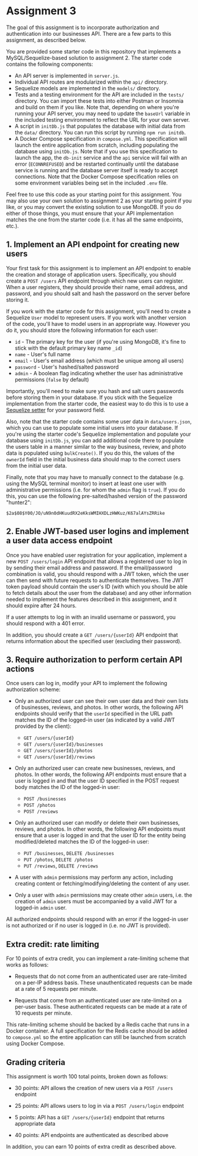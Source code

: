 # Assignment 3

The goal of this assignment is to incorporate authorization and authentication into our businesses API.  There are a few parts to this assignment, as described below.

You are provided some starter code in this repository that implements a MySQL/Sequelize-based solution to assignment 2.  The starter code contains the following components:
  * An API server is implemented in `server.js`.
  * Individual API routes are modularized within the `api/` directory.
  * Sequelize models are implemented in the `models/` directory.
  * Tests and a testing environment for the API are included in the `tests/` directory. You can import these tests into either Postman or Insomnia and build on them if you like. Note that, depending on where you're running your API server, you may need to update the `baseUrl` variable in the included testing environment to reflect the URL for your own server.
  * A script in `initDb.js` that populates the database with initial data from the `data/` directory.  You can run this script by running `npm run initdb`.
  * A Docker Compose specification in `compose.yml`.  This specification will launch the entire application from scratch, including populating the database using `initDb.js`.  Note that if you use this specification to launch the app, the `db-init` service and the `api` service will fail with an error (`ECONNREFUSED`) and be restarted continually until the database service is running and the database server itself is ready to accept connections.  Note that the Docker Compose specification relies on some environment variables being set in the included `.env` file.

Feel free to use this code as your starting point for this assignment.  You may also use your own solution to assignment 2 as your starting point if you like, or you may convert the existing solution to use MongoDB.  If you do either of those things, you must ensure that your API implementation matches the one from the starter code (i.e. it has all the same endpoints, etc.).

## 1. Implement an API endpoint for creating new users

Your first task for this assignment is to implement an API endpoint to enable the creation and storage of application users.  Specifically, you should create a `POST /users` API endpoint through which new users can register.  When a user registers, they should provide their name, email address, and password, and you should salt and hash the password on the server before storing it.

If you work with the starter code for this assignment, you'll need to create a Sequelize `User` model to represent users.  If you work with another version of the code, you'll have to model users in an appropriate way.  However you do it, you should store the following information for each user:
  * `id` - The primary key for the user (if you're using MongoDB, it's fine to stick with the default primary key name `_id`)
  * `name` - User's full name
  * `email` - User's email address (which must be unique among all users)
  * `password` - User's hashed/salted password
  * `admin` - A boolean flag indicating whether the user has administrative permissions (`false` by default)

Importantly, you'll need to make sure you hash and salt users passwords before storing them in your database.  If you stick with the Sequelize implementation from the starter code, the easiest way to do this is to use a [Sequelize setter](https://sequelize.org/docs/v6/core-concepts/getters-setters-virtuals/#setters) for your password field.

Also, note that the starter code contains some user data in `data/users.json`, which you can use to populate some initial users into your database.  If you're using the starter code's Sequelize implementation and populate your database using `initDb.js`, you can add additional code there to populate the users table in a manner similar to the way business, review, and photo data is populated using `bulkCreate()`.  If you do this, the values of the `ownerId` field in the initial business data should map to the correct users from the initial user data.

Finally, note that you may have to manually connect to the database (e.g. using the MySQL terminal monitor) to insert at least one user with administrative permissions (i.e. for whom the `admin` flag is `true`).  If you do this, you can use the following pre-salted/hashed version of the password "hunter2":
```
$2a$08$Y00/JO/uN9n0dHKuudRX2eKksWMIHXDLzHWKuz/K67alAYsZRRike
```

## 2. Enable JWT-based user logins and implement a user data access endpoint

Once you have enabled user registration for your application, implement a new `POST /users/login` API endpoint that allows a registered user to log in by sending their email address and password.  If the email/password combination is valid, you should respond with a JWT token, which the user can then send with future requests to authenticate themselves.  The JWT token payload should contain the user's ID (with which you should be able to fetch details about the user from the database) and any other information needed to implement the features described in this assignment, and it should expire after 24 hours.

If a user attempts to log in with an invalid username or password, you should respond with a 401 error.

In addition, you should create a `GET /users/{userId}` API endpoint that returns information about the specified user (excluding their password).

## 3. Require authorization to perform certain API actions

Once users can log in, modify your API to implement the following authorization scheme:
  * Only an authorized user can see their own user data and their own lists of businesses, reviews, and photos.  In other words, the following API endpoints should verify that the `userId` specified in the URL path matches the ID of the logged-in user (as indicated by a valid JWT provided by the client):
    * `GET /users/{userId}`
    * `GET /users/{userId}/businesses`
    * `GET /users/{userId}/photos`
    * `GET /users/{userId}/reviews`

  * Only an authorized user can create new businesses, reviews, and photos.  In other words, the following API endpoints must ensure that a user is logged in and that the user ID specified in the POST request body matches the ID of the logged-in user:
    * `POST /businesses`
    * `POST /photos`
    * `POST /reviews`

  * Only an authorized user can modify or delete their own businesses, reviews, and photos.  In other words, the following API endpoints must ensure that a user is logged in and that the user ID for the entity being modified/deleted matches the ID of the logged-in user:
    * `PUT /businesses`, `DELETE /businesses`
    * `PUT /photos`, `DELETE /photos`
    * `PUT /reviews`, `DELETE /reviews`

  * A user with `admin` permissions may perform any action, including creating content or fetching/modifying/deleting the content of any user.

  * Only a user with `admin` permissions may create other `admin` users, i.e. the creation of `admin` users must be accompanied by a valid JWT for a logged-in `admin` user.

All authorized endpoints should respond with an error if the logged-in user is not authorized or if no user is logged in (i.e. no JWT is provided).

## Extra credit: rate limiting

For 10 points of extra credit, you can implement a rate-limiting scheme that works as follows:

  * Requests that do not come from an authenticated user are rate-limited on a per-IP address basis.  These unauthenticated requests can be made at a rate of 5 requests per minute.

  * Requests that come from an authenticated user are rate-limited on a per-user basis.  These authenticated requests can be made at a rate of 10 requests per minute.

This rate-limiting scheme should be backed by a Redis cache that runs in a Docker container.  A full specification for the Redis cache should be added to `compose.yml` so the entire application can still be launched from scratch using Docker Compose.

## Grading criteria

This assignment is worth 100 total points, broken down as follows:

  * 30 points: API allows the creation of new users via a `POST /users` endpoint

  * 25 points: API allows users to log in via a `POST /users/login` endpoint

  * 5 points: API has a `GET /users/{userId}` endpoint that returns appropriate data

  * 40 points: API endpoints are authenticated as described above

In addition, you can earn 10 points of extra credit as described above.

